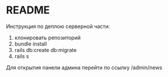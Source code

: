 # README

Инструкция по деплою серверной части:
1. клонировать репозиторий
2. bundle install
3. rails db:create db:migrate
4. rails s

Для открытия панели админа перейти по ссылку /admin/news